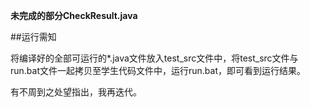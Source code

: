 **未完成的部分CheckResult.java**

##运行需知

将编译好的全部可运行的*.java文件放入test_src文件中，将test_src文件与run.bat文件一起拷贝至学生代码文件中，运行run.bat，即可看到运行结果。

有不周到之处望指出，我再迭代。
